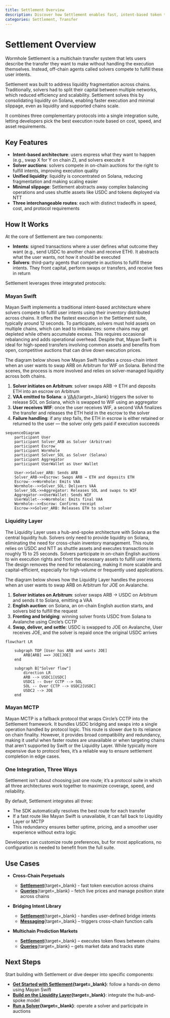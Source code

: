 ```yaml
---
title: Settlement Overview
description: Discover how Settlement enables fast, intent-based token transfers across chains using a unified system of solver auctions and integrated execution routes.
categories: Settlement, Transfer
---
```


# Settlement Overview 

Wormhole Settlement is a multichain transfer system that lets users describe the transfer they want to make without handling the execution themselves. Instead, off-chain agents called solvers compete to fulfill these user intents.

Settlement was built to address liquidity fragmentation across chains. Traditionally, solvers had to split their capital between multiple networks, which reduced efficiency and scalability. Settlement solves this by consolidating liquidity on Solana, enabling faster execution and minimal slippage, even as liquidity and supported chains scale.

It combines three complementary protocols into a single integration suite, letting developers pick the best execution route based on cost, speed, and asset requirements.

## Key Features

- **Intent-based architecture**: users express what they want to happen (e.g., swap X for Y on chain Z), and solvers execute it
- **Solver auctions**: solvers compete in on-chain auctions for the right to fulfill intents, improving execution quality
- **Unified liquidity**: liquidity is concentrated on Solana, reducing fragmentation and making scaling easier
- **Minimal slippage**: Settlement abstracts away complex balancing operations and uses shuttle assets like USDC and tokens deployed via NTT
- **Three interchangeable routes**: each with distinct tradeoffs in speed, cost, and protocol requirements

## How It Works

At the core of Settlement are two components:

- **Intents**: signed transactions where a user defines what outcome they want (e.g., send USDC to another chain and receive ETH). It abstracts what the user wants, not how it should be executed
- **Solvers**: third-party agents that compete in auctions to fulfill these intents. They front capital, perform swaps or transfers, and receive fees in return

Settlement leverages three integrated protocols:

<!--
waiting with publishing until the Product team gives more information regarding the upcoming plans for Settlement

| Feature                | Mayan Swift               | Liquidity Layer          | Mayan MCTP                             |
|------------------------|---------------------------|--------------------------|----------------------------------------|
| Architecture           | Intent architecture       | Hub-and-spoke model      | CCTP wrapper                           |
| Speed                  | ~12 seconds               | ~15–25 seconds           | Slower, depends on chain finality      |
| Liquidity Location     | Distributed across chains | Consolidated on Solana   | Uses CCTP to move liquidity            |
| Liquidity Requirements | Inventory on all chains   | Liquidity on Solana only | None (relayer handles bridging + swap) |
| Rebalancing Required   | Yes                       | No                       | No                                     |
| Asset Support          | Primary assets            | USDC and NTT             | USDC only                              |

-->

### Mayan Swift
<!-- once the table is published, we can make this intro shorter by removing some repeated details -->

Mayan Swift implements a traditional intent-based architecture where solvers compete to fulfill user intents using their inventory distributed across chains. It offers the fastest execution in the Settlement suite, typically around 12 seconds. To participate, solvers must hold assets on multiple chains, which can lead to imbalances: some chains may get depleted while others accumulate excess. This requires occasional rebalancing and adds operational overhead. Despite that, Mayan Swift is ideal for high-speed transfers involving common assets and benefits from open, competitive auctions that can drive down execution prices.

The diagram below shows how Mayan Swift handles a cross-chain intent when an user wants to swap ARB on Arbitrum for WIF on Solana. Behind the scenes, the process is more involved and relies on solver-managed liquidity across both chains.

1. **Solver initiates on Arbitrum**: solver swaps ARB → ETH and deposits ETH into an escrow on Arbitrum
2. **VAA emitted to Solana**: a [VAA](/docs/protocol/infrastructure/vaas/){target=\_blank} triggers the solver to release SOL on Solana, which is swapped to WIF using an aggregator
3. **User receives WIF**: once the user receives WIF, a second VAA finalizes the transfer and releases the ETH held in the escrow to the solver
4. **Failure handling**: if any step fails, the ETH in escrow is either retained or returned to the user — the solver only gets paid if execution succeeds

```mermaid
sequenceDiagram
    participant User
    participant Solver_ARB as Solver (Arbitrum)
    participant Escrow
    participant Wormhole
    participant Solver_SOL as Solver (Solana)
    participant Aggregator
    participant UserWallet as User Wallet

    User->>Solver_ARB: Sends ARB
    Solver_ARB->>Escrow: Swaps ARB → ETH and deposits ETH
    Escrow-->>Wormhole: Emits VAA
    Wormhole-->>Solver_SOL: Delivers VAA
    Solver_SOL->>Aggregator: Releases SOL and swaps to WIF
    Aggregator->>UserWallet: Sends WIF
    UserWallet-->>Wormhole: Emits final VAA
    Wormhole-->>Escrow: Confirms receipt
    Escrow->>Solver_ARB: Releases ETH to solver
```

### Liquidity Layer
<!-- once the table is published, we can make this intro shorter by removing some repeated details -->

The Liquidity Layer uses a hub-and-spoke architecture with Solana as the central liquidity hub. Solvers only need to provide liquidity on Solana, eliminating the need for cross-chain inventory management. This route relies on USDC and NTT as shuttle assets and executes transactions in roughly 15 to 25 seconds. Solvers participate in on-chain English auctions to win execution rights and front the necessary assets to fulfill user intents. The design removes the need for rebalancing, making it more scalable and capital-efficient, especially for high-volume or frequently used applications.

The diagram below shows how the Liquidity Layer handles the process when an user wants to swap ARB on Arbitrum for JOE on Avalanche. 

1. **Solver initiates on Arbitrum**: solver swaps ARB → USDC on Arbitrum and sends it to Solana, emitting a VAA
2. **English auction**: on Solana, an on-chain English auction starts, and solvers bid to fulfill the request
3. **Fronting and bridging**: winning solver fronts USDC from Solana to Avalanche using Circle’s CCTP
4. **Swap, deliver, and settle**: USDC is swapped to JOE on Avalanche, User receives JOE, and the solver is repaid once the original USDC arrives

```mermaid
flowchart LR

    subgraph TOP [User has ARB and wants JOE]
        ARB[ARB] ==> JOE[JOE]
    end

    subgraph B["Solver flow"]
        direction LR
        ARB --> USDC1[USDC]
        USDC1 -- Over CCTP --> SOL
        SOL -- Over CCTP --> USDC2[USDC]
        USDC2 --> JOE
    end
```

### Mayan MCTP

Mayan MCTP is a fallback protocol that wraps Circle’s CCTP into the Settlement framework. It bundles USDC bridging and swaps into a single operation handled by protocol logic. This route is slower due to its reliance on chain finality. However, it provides broad compatibility and redundancy, making it useful when faster routes are unavailable or when targeting chains that aren’t supported by Swift or the Liquidity Layer. While typically more expensive due to protocol fees, it’s a reliable way to ensure settlement completion in edge cases.

### One Integration, Three Ways

Settlement isn't about choosing just one route; it’s a protocol suite in which all three architectures work together to maximize coverage, speed, and reliability.

By default, Settlement integrates all three:

- The SDK automatically resolves the best route for each transfer
- If a fast route like Mayan Swift is unavailable, it can fall back to Liquidity Layer or MCTP
- This redundancy ensures better uptime, pricing, and a smoother user experience without extra logic

Developers can customize route preferences, but for most applications, no configuration is needed to benefit from the full suite.

## Use Cases

- **Cross-Chain Perpetuals** 

    - [**Settlement**](#){target=\_blank} - fast token execution across chains
    - [**Queries**](#){target=\_blank} – fetch live prices and manage position state across chains

- **Bridging Intent Library**

    - [**Settlement**](#){target=\_blank} - handles user-defined bridge intents
    - [**Messaging**](#){target=\_blank} – triggers cross-chain function calls

- **Multichain Prediction Markets**

    - [**Settlement**](/docs/learn/transfers/settlement/overview/){target=\_blank} – executes token flows between chains
    - [**Queries**](/docs/build/queries/overview/){target=\_blank} – gets market data and tracks state

## Next Steps

Start building with Settlement or dive deeper into specific components:

- **[Get Started with Settlement](#){target=\_blank}**: follow a hands-on demo using Mayan Swift
- **[Build on the Liquidity Layer](#){target=\_blank}**: integrate the hub-and-spoke model
- **[Run a Solver](#){target=\_blank}**: operate a solver and participate in auctions


